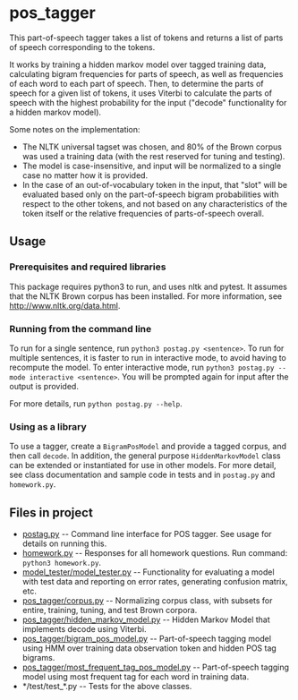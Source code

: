 # pos_tagger

This part-of-speech tagger takes a list of tokens and returns a list of parts of speech corresponding to the tokens.

It works by training a hidden markov model over tagged training data, calculating bigram frequencies for parts of speech, as well as frequencies of each word to each part of speech.  Then, to determine the parts of speech for a given list of tokens, it uses Viterbi to calculate the parts of speech with the highest probability for the input ("decode" functionality for a hidden markov model).

Some notes on the implementation:
* The NLTK universal tagset was chosen, and 80% of the Brown corpus was used a training data (with the rest reserved for tuning and testing).
* The model is case-insensitive, and input will be normalized to a single case no matter how it is provided.
* In the case of an out-of-vocabulary token in the input, that "slot" will be evaluated based only on the part-of-speech bigram probabilities with respect to the other tokens, and not based on any characteristics of the token itself or the relative frequencies of parts-of-speech overall.

## Usage
### Prerequisites and required libraries
This package requires python3 to run, and uses nltk and pytest. It assumes that the NLTK Brown corpus has been installed. For more information, see http://www.nltk.org/data.html.

### Running from the command line
To run for a single sentence, run `python3 postag.py <sentence>`.  To run for multiple sentences, it is faster to run in interactive mode, to avoid having to recompute the model.  To enter interactive mode, run `python3 postag.py --mode interactive <sentence>`.  You will be prompted again for input after the output is provided.

For more details, run `python postag.py --help`.

### Using as a library
To use a tagger, create a `BigramPosModel` and provide a tagged corpus, and then call `decode`. In addition, the general purpose `HiddenMarkovModel` class can be extended or instantiated for use in other models.  For more detail, see class documentation and sample code in tests and in `postag.py` and `homework.py`. 

## Files in project
* [postag.py](postag.py) -- Command line interface for POS tagger.  See usage for details on running this.
* [homework.py](homework.py) -- Responses for all homework questions.  Run command:  `python3 homework.py`.
* [model_tester/model_tester.py](model_tester/model_tester.py) -- Functionality for evaluating a model with test data and reporting on error rates, generating confusion matrix, etc.
* [pos_tagger/corpus.py](pos_tagger/corpus.py) -- Normalizing corpus class, with subsets for entire, training, tuning, and test Brown corpora.
* [pos_tagger/hidden_markov_model.py](pos_tagger/hidden_markov_model.py) -- Hidden Markov Model that implements decode using Viterbi.
* [pos_tagger/bigram_pos_model.py](pos_tagger/bigram_pos_model.py) -- Part-of-speech tagging model using HMM over training data observation token and hidden POS tag bigrams.
* [pos_tagger/most_frequent_tag_pos_model.py](pos_tagger/most_frequent_tag_pos_model.py) -- Part-of-speech tagging model using most frequent tag for each word in training data.
* \*/test/test_\*.py -- Tests for the above classes.
